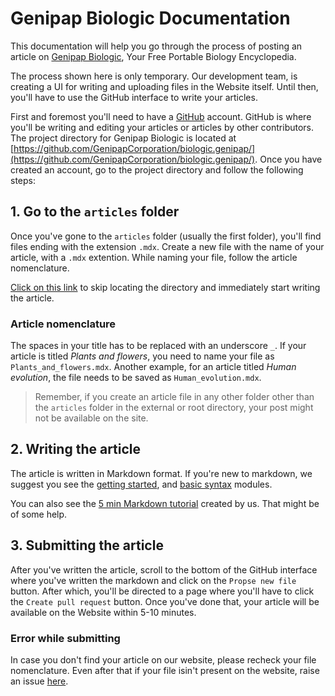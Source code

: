 # Genipap Biologic Documentation

This documentation will help you go through the process of posting an article on <a href='https://biologic.genipap.tk' target="_blank">Genipap Biologic</a>, Your Free Portable Biology Encyclopedia.

The process shown here is only temporary. Our development team, is creating a UI for writing and uploading files in the Website itself. Until then, you'll have to use the GitHub interface to write your articles.

First and foremost you'll need to have a <a href='https://github.com' target="_blank">GitHub</a> account. GitHub is where you'll be writing and editing your articles or articles by other contributors. The project directory for Genipap Biologic is located at [https://github.com/GenipapCorporation/biologic.genipap/](https://github.com/GenipapCorporation/biologic.genipap/). Once you have created an account, go to the project directory and follow the following steps:

## 1. Go to the `articles` folder

Once you've gone to the `articles` folder (usually the first folder), you'll find files ending with the extension `.mdx`. Create a new file with the name of your article, with a `.mdx` extention. While naming your file, follow the article nomenclature.

[Click on this link](https://github.com/GenipapCorporation/biologic.genipap/new/main/articles/) to skip locating the directory and immediately start writing the article.

### Article nomenclature

The spaces in your title has to be replaced with an underscore `_`. If your article is titled *Plants and flowers*, you need to name your file as `Plants_and_flowers.mdx`. Another example, for an article titled *Human evolution*, the file needs to be saved as `Human_evolution.mdx`.

> Remember, if you create an article file in any other folder other than the `articles` folder in the external or root directory, your post might not be available on the site.

## 2. Writing the article

The article is written in Markdown format. If you're new to markdown, we suggest you see the <a href='https://www.markdownguide.org/getting-started/' target="_blank">getting started</a>, and <a href='https://www.markdownguide.org/getting-started/' target="_blank">basic syntax</a> modules.

You can also see the [5 min Markdown tutorial](5-min-markdown-tutorial) created by us. That might be of some help.

## 3. Submitting the article

After you've written the article, scroll to the bottom of the GitHub interface where you've written the markdown and click on the `Propse new file` button. After which, you'll be directed to a page where you'll have to click the `Create pull request` button. Once you've done that, your article will be available on the Website within 5-10 minutes.

### Error while submitting

In case you don't find your article on our website, please recheck your file nomenclature. Even after that if your file isin't present on the website, raise an issue [here](https://github.com/GenipapCorporation/biologic.genipap/issues/new).
